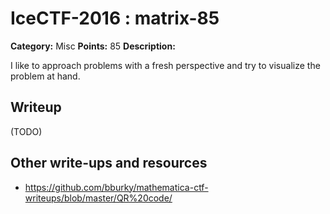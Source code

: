 # IceCTF-2016 : matrix-85

**Category:** Misc
**Points:** 85
**Description:**

I like to approach problems with a fresh perspective and try to visualize the problem at hand.

## Writeup

(TODO)

## Other write-ups and resources

* https://github.com/bburky/mathematica-ctf-writeups/blob/master/QR%20code/
